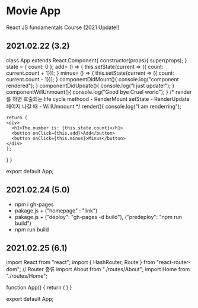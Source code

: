 # Movie App

React JS fundamentals Course (2021 Update!)


## 2021.02.22 (3.2)

class App extends React.Component{
  constructor(props){
    super(props);
  }
  state = {
    count: 0
  };
  add= () => {
    this.setState(current => ({ count: current.count + 1}));
  }
  minus= () => {
    this.setState(current => ({ count: current.count - 1}));
  }
  componentDidMount(){
    console.log("component rendered");
  }
  componentDidUpdate(){
    console.log("I just update!");
  }
  componentWillUnmount(){
    console.log("Good bye Cruel world");
  }
  /*
  render를 하면 호출되는 life cycle methood - RenderMount
  setState - RenderUpdate
  페이지 나갈 때 - WillUmnount
  */
  render(){
    console.log("I am renderring");

    return (
    <div>
      <h1>The number is: {this.state.count}</h1>
      <button onClick={this.add}>Add</button>
      <button onClick={this.minus}>Minus</button>
    </div>
    );
  }
}

export default App;

## 2021.02.24 (5.0)
- npm i gh-pages
- pakage.js + ("homepage" : "link")
- pakage.js +  ("deploy": "gh-pages -d build"), ("predeploy": "npm run build")
- npm run build

## 2021.02.25 (6.1)
import React from "react";
import { HashRouter, Route } from "react-router-dom"; // Router 종류
import About from "./routes/About";
import Home from "./routes/Home";

function App() {
  return (
    <HashRouter>
      <Route path="/" exact={true} component={Home} />
      <Route path="/about" component={About} />
    </HashRouter> 
  )
}

export default App;

